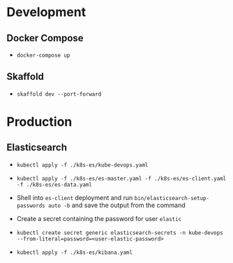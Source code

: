 # Development

## Docker Compose

- `docker-compose up`

## Skaffold

- `skaffold dev --port-forward`

# Production

## Elasticsearch

- `kubectl apply -f ./k8s-es/kube-devops.yaml`

- `kubectl apply -f ./k8s-es/es-master.yaml -f ./k8s-es/es-client.yaml -f ./k8s-es/es-data.yaml`

- Shell into `es-client` deployment and run `bin/elasticsearch-setup-passwords auto -b` and save the output from the command

- Create a secret containing the password for user `elastic`

- `kubectl create secret generic elasticsearch-secrets -n kube-devops --from-literal=password=<user-elastic-password>`

- `kubectl apply -f ./k8s-es/kibana.yaml`
